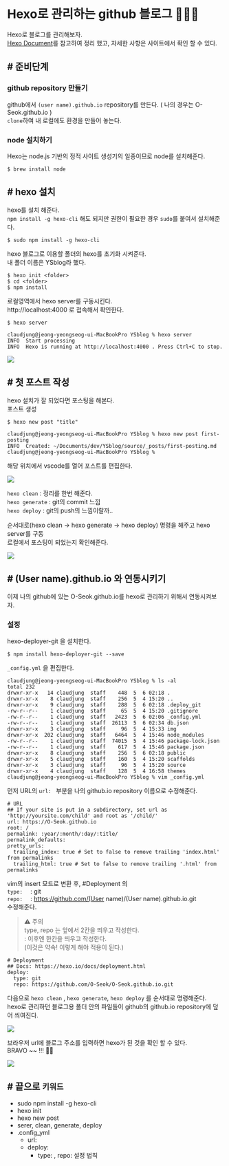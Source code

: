 # Hexo로 관리하는 github 블로그 👨🏻‍💻
Hexo로 블로그를 관리해보자.  
[Hexo Document](https://hexo.io/ko/docs/)를 참고하여 정리 했고, 자세한 사항은 사이트에서 확인 할 수 있다.

## # 준비단계

### github repository 만들기
github에서 `(user name).github.io` repository를 만든다. ( 나의 경우는 O-Seok.github.io )  
`clone`하여 내 로컬에도 환경을 만들어 놓는다.  

### node 설치하기
Hexo는 node.js 기반의 정적 사이트 생성기의 일종이므로 node를 설치해준다. 
```
$ brew install node
```

## # hexo 설치
hexo를 설치 해준다.  
`npm install -g hexo-cli` 해도 되지만
권한이 필요한 경우 `sudo`를 붙여서 설치해준다.
```
$ sudo npm install -g hexo-cli
```
hexo 블로그로 이용할 폴더의 hexo를 초기화 시켜준다.  
내 폴더 이름은 YSblog라 했다.
```
$ hexo init <folder>
$ cd <folder>
$ npm install
```
로컬영역에서 hexo server를 구동시킨다.  
http://localhost:4000 로 접속해서 확인한다.
```
$ hexo server
```
```
claudjung@jeong-yeongseog-ui-MacBookPro YSblog % hexo server
INFO  Start processing
INFO  Hexo is running at http://localhost:4000 . Press Ctrl+C to stop.
```
<img src="../image/hexo_blog_local_server.png">

## # 첫 포스트 작성
hexo 설치가 잘 되었다면 포스팅을 해본다.  
포스트 생성
```
$ hexo new post "title"
```
```
claudjung@jeong-yeongseog-ui-MacBookPro YSblog % hexo new post first-posting
INFO  Created: ~/Documents/dev/YSblog/source/_posts/first-posting.md
claudjung@jeong-yeongseog-ui-MacBookPro YSblog % 
```
해당 위치에서 vscode를 열어 포스트를 편집한다. 

<img src="../image/hexo_first_posting.png">

`hexo clean` : 정리를 한번 해준다.  
`hexo generate` : git의 commit 느낌  
`hexo deploy` : git의 push의 느낌이랄까..

순서대로(hexo clean -> hexo generate -> hexo deploy) 명령을 해주고 hexo server를 구동  
로컬에서 포스팅이 되었는지 확인해준다.  

<img src="../image/first_posting_complete.png">

## # (User name).github.io 와 연동시키기
이제 나의 github에 있는 O-Seok.github.io를 hexo로 관리하기 위해서 연동시켜보자.

### 설정
hexo-deployer-git 을 설치한다.
```
$ npm install hexo-deployer-git --save
```
`_config.yml` 을 편집한다.
```
claudjung@jeong-yeongseog-ui-MacBookPro YSblog % ls -al
total 232
drwxr-xr-x   14 claudjung  staff    448  5  6 02:18 .
drwxr-xr-x    8 claudjung  staff    256  5  4 15:20 ..
drwxr-xr-x    9 claudjung  staff    288  5  6 02:18 .deploy_git
-rw-r--r--    1 claudjung  staff     65  5  4 15:20 .gitignore
-rw-r--r--    1 claudjung  staff   2423  5  6 02:06 _config.yml
-rw-r--r--    1 claudjung  staff  26113  5  6 02:34 db.json
drwxr-xr-x    3 claudjung  staff     96  5  4 15:33 img
drwxr-xr-x  202 claudjung  staff   6464  5  4 15:46 node_modules
-rw-r--r--    1 claudjung  staff  74015  5  4 15:46 package-lock.json
-rw-r--r--    1 claudjung  staff    617  5  4 15:46 package.json
drwxr-xr-x    8 claudjung  staff    256  5  6 02:18 public
drwxr-xr-x    5 claudjung  staff    160  5  4 15:20 scaffolds
drwxr-xr-x    3 claudjung  staff     96  5  4 15:20 source
drwxr-xr-x    4 claudjung  staff    128  5  4 16:58 themes
claudjung@jeong-yeongseog-ui-MacBookPro YSblog % vim _config.yml
```
먼저 URL의 `url: ` 부분을 나의 github.io repository 이름으로 수정해준다.
```
# URL
## If your site is put in a subdirectory, set url as 'http://yoursite.com/child' and root as '/child/'
url: https://O-Seok.github.io
root: /
permalink: :year/:month/:day/:title/
permalink_defaults:
pretty_urls:
  trailing_index: true # Set to false to remove trailing 'index.html' from permalinks
  trailing_html: true # Set to false to remove trailing '.html' from permalinks
```
vim의 insert 모드로 변환 후, #Deployment 의   
`type:  ` : git  
`repo:  ` : https://github.com/(User name)/(User name).github.io.git  
수정해준다.

> ⚠️ 주의   
> type, repo 는 앞에서 2칸을 띄우고 작성한다.  
> : 이후엔 한칸을 띄우고 작성한다.  
> (이것은 약속! 이렇게 해야 적용이 된다.)  

```
# Deployment
## Docs: https://hexo.io/docs/deployment.html
deploy:
  type: git
  repo: https://github.com/O-Seok/O-Seok.github.io.git
```
다음으로 `hexo clean` , `hexo generate`, `hexo deploy` 를 순서대로 명령해준다.  
hexo로 관리하던 블로그용 폴더 안의 파일들이 github의 github.io repository에 덮어 씌여진다. 

<img src="../image/hexo_paste.png">  

브라우저 url에 블로그 주소를 입력하면 hexo가 된 것을 확인 할 수 있다.  
BRAVO ~~ !!! 👏🏼

<img src="../image/real_blog.png">


## # 끝으로 `키워드`
  - sudo npm install -g hexo-cli
  - hexo init
  - hexo new post
  - serer, clean, generate, deploy
  - .config_yml
    - url:
    - deploy: 
      - type: , repo: 설정 법칙 